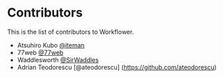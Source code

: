 # Contributors

This is the list of contributors to Workflower.

* Atsuhiro Kubo [@iteman](https://github.com/iteman)
* 77web [@77web](https://github.com/77web)
* Waddlesworth [@SirWaddles](https://github.com/SirWaddles)
* Adrian Teodorescu [@ateodorescu] (https://github.com/ateodorescu)
